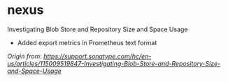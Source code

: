 # nexus

Investigating Blob Store and Repository Size and Space Usage
- Added export metrics in Prometheus text format

*Origin from: https://support.sonatype.com/hc/en-us/articles/115009519847-Investigating-Blob-Store-and-Repository-Size-and-Space-Usage*
